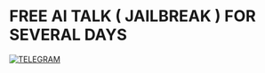 # FREE AI TALK ( JAILBREAK ) FOR SEVERAL DAYS

[![TELEGRAM](https://img.shields.io/badge/Button-Text-brightgreen)](https://t.me/rizkykianadji)

